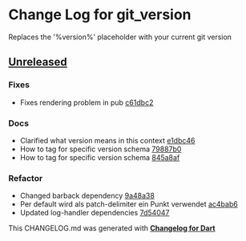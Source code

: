 # Change Log for git_version
Replaces the '%version%' placeholder with your current git version

## [Unreleased](http://github.com/mikemitterer/dart-git_version/compare/v0.1...HEAD)

### Fixes
* Fixes rendering problem in pub [c61dbc2](https://github.com/mikemitterer/dart-git_version/commit/c61dbc24f4fc5a8419fc8c440c1bf3bbf6e9b1a7)

### Docs
* Clarified what version means in this context [e1dbc46](https://github.com/mikemitterer/dart-git_version/commit/e1dbc461b3acf66af7c93aa9d6e383320bc756b1)
* How to tag for specific version schema [79887b0](https://github.com/mikemitterer/dart-git_version/commit/79887b016c831e81db8963f0468dae5595af565b)
* How to tag for specific version schema [845a8af](https://github.com/mikemitterer/dart-git_version/commit/845a8afb4428d78df511bd550b207c3f662b4a9a)

### Refactor
* Changed barback dependency [9a48a38](https://github.com/mikemitterer/dart-git_version/commit/9a48a38f79914f91b3a86db88d364adf8f391e5e)
* Per default wird als patch-delimiter ein Punkt verwendet [ac4bab6](https://github.com/mikemitterer/dart-git_version/commit/ac4bab6b8bfa5198c0e1277fccca569951000f1a)
* Updated log-handler dependencies [7d54047](https://github.com/mikemitterer/dart-git_version/commit/7d540470c2142f7c6d5fa3200b7a19d6820b654e)


This CHANGELOG.md was generated with [**Changelog for Dart**](https://pub.dartlang.org/packages/changelog)
